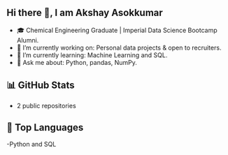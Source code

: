 ## Hi there 👋, I am Akshay Asokkumar
- 🎓 Chemical Engineering Graduate | Imperial Data Science Bootcamp Alumni.
- 🔭 I’m currently working on: Personal data projects & open to recruiters.
- 🌱 I’m currently learning: Machine Learning and SQL.
- 💬 Ask me about: Python, pandas, NumPy.

## 📊 GitHub Stats
- 2 public repositories

## 🧠 Top Languages
-Python and SQL









